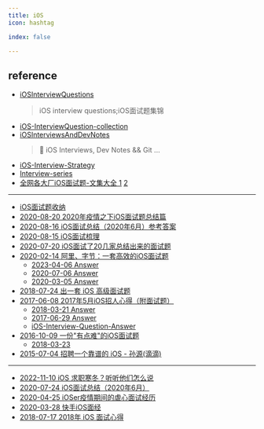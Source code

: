 ```yaml
---
title: iOS
icon: hashtag

index: false

---
```


<!-- more -->

## reference

- [iOSInterviewQuestions](https://github.com/ChenYilong/iOSInterviewQuestions)
    > iOS interview questions;iOS面试题集锦
- [iOS-InterviewQuestion-collection](https://github.com/liberalisman/iOS-InterviewQuestion-collection)
- [iOSInterviewsAndDevNotes](https://github.com/DevDragonLi/iOSInterviewsAndDevNotes)
    > 🚴 iOS Interviews, Dev Notes && Git ...
- [iOS-Interview-Strategy](https://github.com/iOS-Mayday/iOS-Interview-Strategy)
- [Interview-series](https://github.com/miniLV/Interview-series)
- [全网各大厂iOS面试题-文集大全 1](https://github.com/iOS-Mayday/heji) [2](https://github.com/LGBamboo/iOS-Advanced)

------

- [iOS面试题收纳](https://juejin.cn/column/7171051591523876895)
- [](✅)[2020-08-20 2020年疫情之下iOS面试题总结篇](https://juejin.cn/post/6862898534857834510)
- [2020-08-16 iOS面试总结（2020年6月）参考答案](https://zhangferry.com/2020/08/16/interview_202006_answer/)
- [](✅)[2020-08-15 iOS面试梳理](https://juejin.cn/post/6860888953638256654)
- [](✅)[2020-07-20 iOS面试了20几家总结出来的面试题](https://juejin.cn/post/6854573212165111822)
- [](✅)[2020-02-14 阿里、字节：一套高效的iOS面试题](https://juejin.cn/post/6844904064937902094)
    * [2023-04-06 Answer](https://juejin.cn/post/7218915344119234616)
    * [2020-07-06 Answer](https://www.sunyazhou.com/tags/ios%E9%9D%A2%E8%AF%95%E9%A2%98/)
    * [2020-03-05 Answer](https://www.cnblogs.com/zbblog/articles/12419312.html)
- [](✅)[2018-07-24 出一套 iOS 高级面试题](https://juejin.im/post/5b56155e6fb9a04f8b78619b)
- [](✅)[2017-06-08 2017年5月iOS招人心得（附面试题）](https://juejin.cn/post/6844903480805556238) 
    * [2018-03-21 Answer](https://juejin.cn/post/6844903581254959117)
    * [2017-06-29 Answer](https://zhangferry.com/2017/06/29/interview-question/)
    * [iOS-Interview-Question-Answer](https://github.com/liberalisman/iOS-Interview-Question-Answer)
- [](✅)[2016-10-09 一份"有点难"的iOS面试题](https://zhuanlan.zhihu.com/p/22834934)
    * [2018-03-23](https://www.jianshu.com/p/66977486006e)
- [](✅)[2015-07-04 招聘一个靠谱的 iOS - 孙源(滴滴)](http://blog.sunnyxx.com/2015/07/04/ios-interview)

------

- [2022-11-10 iOS 求职寒冬？听听他们怎么说](https://juejin.cn/post/7164222659528491022)
- [2020-07-24 iOS面试总结（2020年6月）](https://juejin.cn/post/6854573217320402952)
- [2020-04-25 iOSer疫情期间的虐心面试经历](https://juejin.cn/post/6844904137369485325)
- [2020-03-28 快手iOS面经](https://zhangferry.com/2020/03/28/interview_kuaishou/)
- [2018-07-17 2018年 iOS 面试心得](https://juejin.cn/post/6844903639270572046)










